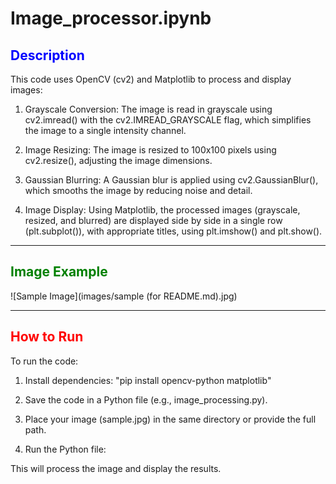 # Image_processor.ipynb

## <span style="color:blue"> Description </span>

This code uses OpenCV (cv2) and Matplotlib to process and display images:

1. Grayscale Conversion: The image is read in grayscale using cv2.imread() with the cv2.IMREAD_GRAYSCALE flag, which simplifies the image to a single intensity channel.

2. Image Resizing: The image is resized to 100x100 pixels using cv2.resize(), adjusting the image dimensions.

3. Gaussian Blurring: A Gaussian blur is applied using cv2.GaussianBlur(), which smooths the image by reducing noise and detail.

4. Image Display: Using Matplotlib, the processed images (grayscale, resized, and blurred) are displayed side by side in a single row (plt.subplot()), with appropriate titles, using plt.imshow() and plt.show().

**************************************************
## <span style="color:green"> Image Example </span>
![Sample Image](images/sample (for README.md).jpg)
**************************************************

## <span style="color:red"> How to Run </span>
To run the code:

1. Install dependencies:
"pip install opencv-python matplotlib"

2. Save the code in a Python file (e.g., image_processing.py).

3. Place your image (sample.jpg) in the same directory or provide the full path.

4. Run the Python file:

This will process the image and display the results.


